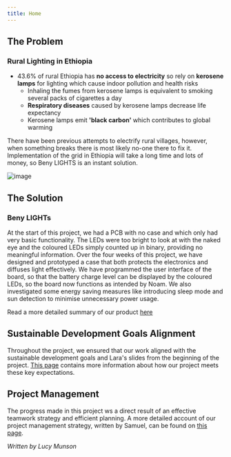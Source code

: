 ```yaml
---
title: Home
---
```


## The Problem
### Rural Lighting in Ethiopia

- 43.6% of rural Ethiopia has **no access to electricity** so rely on **kerosene lamps** for lighting which cause indoor pollution and health risks
    - Inhaling the fumes from kerosene lamps is equivalent to smoking several packs of cigarettes a day
    - **Respiratory diseases** caused by kerosene lamps decrease life expectancy
    - Kerosene lamps emit **'black carbon'** which contributes to global warming

There have been previous attempts to electrify rural villages, however, when something breaks there is most likely no-one there to fix it. Implementation of the grid in Ethiopia will take a long time and lots of money, so Beny LIGHTS is an instant solution.  

![image](https://github.com/user-attachments/assets/ba63624b-dcbc-433f-b4ad-f99fabbd7001)


## The Solution
### Beny LIGHTs

At the start of this project, we had a PCB with no case and which only had very basic functionality. The LEDs were too bright to look at with the naked eye and the coloured LEDs simply counted up in binary, providing no meaningful information. Over the four weeks of this project, we have designed and prototyped a case that both protects the electronics and diffuses light effectively. We have programmed the user interface of the board, so that the battery charge level can be displayed by the coloured LEDs, so the board now functions as intended by Noam. We also investigated some energy saving measures like introducing sleep mode and sun detection to minimise unnecessary power usage.

Read a more detailed summary of our product [here](what_we_achieved.md)

## Sustainable Development Goals Alignment

Throughout the project, we ensured that our work aligned with the sustainable development goals and Lara's slides from the beginning of the project. [This page](reflective_discussion.md) contains more information about how our project meets these key expectations. 

## Project Management

The progress made in this project ws a direct result of an effective teamwork strategy and efficient planning. A more detailed account of our project management strategy, written by Samuel, can be found on [this page](project_management.md).  

*Written by Lucy Munson*

